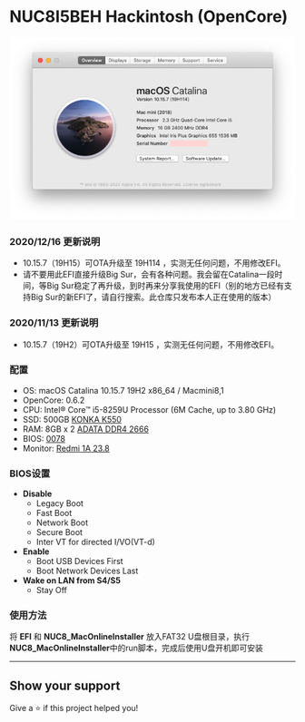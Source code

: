 # NUC8I5BEH Hackintosh (OpenCore)

![Hackintosh](AboutThisMac.png)

### 2020/12/16 更新说明
+ 10.15.7（19H15）可OTA升级至 19H114 ，实测无任何问题，不用修改EFI。
+ 请不要用此EFI直接升级Big Sur，会有各种问题。我会留在Catalina一段时间，等Big Sur稳定了再升级，到时再来分享我使用的EFI（别的地方已经有支持Big Sur的新EFI了，请自行搜索。此仓库只发布本人正在使用的版本）

### 2020/11/13 更新说明
+ 10.15.7（19H2）可OTA升级至 19H15 ，实测无任何问题，不用修改EFI。

### 配置
+ OS: macOS Catalina 10.15.7 19H2 x86_64 / Macmini8,1
+ OpenCore: 0.6.2
+ CPU: Intel® Core™ i5-8259U Processor (6M Cache, up to 3.80 GHz)
+ SSD: 500GB [KONKA K550](https://union-click.jd.com/jdc?e=&p=AyIGZRheHQMRBFATUhMyEgZUGloTARsHXBxZJUZNXwtEa0xHV0YXEEULWldTCQQHCllHGAdFBwtEQkQBBRxNVlQYBUkeTVxNCRNLGEF6RwtVGloUAxQEXBtSEgAieAoSDE9wdk8wYAsSQmB4LlwJXl5nQVkXaxQyEgZUGlkRAxYDVStrFQUiRTvP0JPXnoWAleDCq7zf5LCCipwiBmUbXBQBGgRUGlsSChcBZRxbHDLLmdPP9ox3dtPHmo%2B0vcSj%2FcLCpDIiN1YrayUCIgRlWTUUV0IPAB9ZFwYbDgceXxZRQgUGGw9FVxcGAhJZEAEQA2UZWhQGGw%3D%3D)
+ RAM: 8GB x 2 [ADATA DDR4 2666](https://union-click.jd.com/jdc?e=&p=AyIGZRprFQMTBlQaXBYFFwVcKx9KWkxYZUIeUENQDEsFA1BWThgJBABAHUBZCQUdRUFGGRJDD1MdQlUQQwVKDFRXFk8jQA4SBlQaWhQFEQBQGVIlWgxQAXlYbEpxfxFdCXJ6Fx0iUiR%2Bch4LZRprFQMTBlcfWhEGEjdlG1wlVHwHVBpaFAMTAVUeaxQyEgBUGFMWAxMPURJfHTIVB1wrgouExqrMbj%2FBkJPT9KSNsarLnuQrayUBIjdlG2sWMlBpUUhZQAVCBldJWEEEF1UGHwsRARpTV04OE1JAVFwTUxMyEAZUH1I%3D)
+ BIOS: [0078](https://drivers.softpedia.com/get/BIOS/Intel/Intel-NUC8i5BEH-NUC-Kit-BIOS-0078.shtml)
+ Monitor: [Redmi 1A 23.8](https://union-click.jd.com/jdc?e=&p=AyIGZRprFQMTBlUZXhEGFgBcKx9KWkxYZUIeUENQDEsFA1BWThgJBABAHUBZCQUdRUFGGRJDD1MdQlUQQwVKDFRXFk8jQA4SBlQaWxcHFgNRHFIlAnJuPUAMRwVyWgVFCGl%2FamY0eFhxYh4LZRprFQMTBlcfWhEGEjdlG1wlVHwHVBpaFAMXB1YZaxQyEgBUGFMWAxAGUxhZFDIVB1wrgouExqrMbj%2FBkJPT9KSNsarLnuQrayUBIjdlG2sWMlBpAE4OEQIUVFAZCxQAFw5SE1MQChMOBRsIQVISD1dLWRYyEAZUH1I%3D)


### BIOS设置
+ __Disable__
	- Legacy Boot
	- Fast Boot
	- Network Boot
	- Secure Boot
	- Inter VT for directed I/VO(VT-d)
+ __Enable__
	- Boot USB Devices First
	- Boot Network Devices Last
+ __Wake on LAN from S4/S5__
	- Stay Off


### 使用方法
将 **EFI** 和 **NUC8_MacOnlineInstaller** 放入FAT32 U盘根目录，执行**NUC8_MacOnlineInstaller**中的run脚本，完成后使用U盘开机即可安装

---

## Show your support

Give a ⭐️ if this project helped you!
